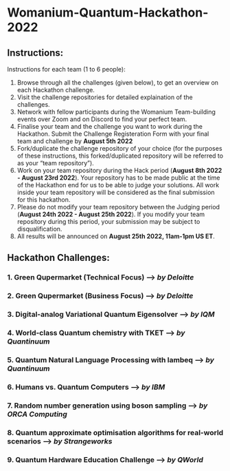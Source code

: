 # Womanium-Quantum-Hackathon-2022

## Instructions:
Instructions for each team (1 to 6 people):
  1. Browse through all the challenges (given below), to get an overview on each Hackathon challenge.
  2. Visit the challenge repositories for detailed explaination of the challenges.
  3. Network with fellow participants during the Womanium Team-building events over Zoom and on Discord to find your perfect team.
  4. Finalise your team and the challenge you want to work during the Hackathon. Submit the Challenge Registeration Form with your final team and challenge by **August 5th 2022**
  5. Fork/duplicate the challenge repository of your choice (for the purposes of these instructions, this forked/duplicated repository will be referred to as your “team repository”). 
  6. Work on your team repository during the Hack period (**August 8th 2022 - August 23rd 2022**). Your repository has to be made public at the time of the Hackathon end for us to be able to judge your solutions. All work inside your team repository will be considered as the final submission for this hackathon.
  7. Please do not modify your team repository between the Judging period (**August 24th 2022 - August 25th 2022**). If you modify your team repository during this period, your submission may be subject to disqualification. 
  8. All results will be announced on **August 25th 2022, 11am-1pm US ET**.
  
## Hackathon Challenges: 
  ### 1. Green Qupermarket (Technical Focus) --> *by Deloitte*
  ### 2. Green Qupermarket (Business Focus) --> *by Deloitte*
  ### 3. Digital-analog Variational Quantum Eigensolver --> *by IQM*
  ### 4. World-class Quantum chemistry with TKET --> *by Quantinuum*
  ### 5. Quantum Natural Language Processing with lambeq --> *by Quantinuum*
  ### 6. Humans vs. Quantum Computers --> *by IBM*
  ### 7. Random number generation using boson sampling --> *by ORCA Computing*
  ### 8. Quantum approximate optimisation algorithms for real-world scenarios --> *by Strangeworks*
  ### 9. Quantum Hardware Education Challenge --> *by QWorld*
  
  
